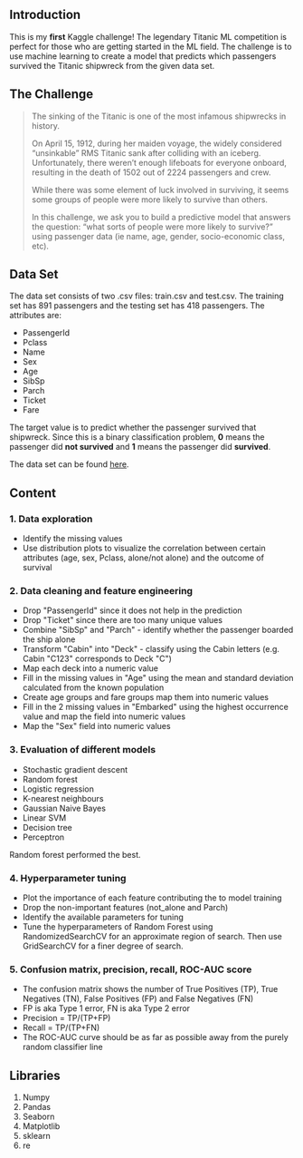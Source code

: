 ## Introduction
This is my **first** Kaggle challenge! The legendary Titanic ML competition is perfect for those who are getting started in the ML field. The challenge is to use machine learning to create a model that predicts which passengers survived the Titanic shipwreck from the given data set.

## The Challenge
> The sinking of the Titanic is one of the most infamous shipwrecks in history.
>
> On April 15, 1912, during her maiden voyage, the widely considered “unsinkable” RMS Titanic sank after colliding with an iceberg. Unfortunately, there weren’t enough lifeboats for everyone onboard, resulting in the death of 1502 out of 2224 passengers and crew.
>
> While there was some element of luck involved in surviving, it seems some groups of people were more likely to survive than others.
>
> In this challenge, we ask you to build a predictive model that answers the question: “what sorts of people were more likely to survive?” using passenger data (ie name, age, gender, socio-economic class, etc).

## Data Set
The data set consists of two .csv files: train.csv and test.csv. The training set has 891 passengers and the testing set has 418 passengers. The attributes are:
* PassengerId
* Pclass
* Name
* Sex
* Age
* SibSp
* Parch
* Ticket
* Fare

The target value is to predict whether the passenger survived that shipwreck. Since this is a binary classification problem, **0** means the passenger did **not survived** and **1** means the passenger did **survived**. 

The data set can be found [here](https://www.kaggle.com/c/titanic/data). 

## Content
### 1. Data exploration
- Identify the missing values 
- Use distribution plots to visualize the correlation between certain attributes (age, sex, Pclass, alone/not alone) and the outcome of survival
### 2. Data cleaning and feature engineering
- Drop "PassengerId" since it does not help in the prediction
- Drop "Ticket" since there are too many unique values
- Combine "SibSp" and "Parch" - identify whether the passenger boarded the ship alone
- Transform "Cabin" into "Deck" - classify using the Cabin letters (e.g. Cabin "C123" corresponds to Deck "C")
- Map each deck into a numeric value
- Fill in the missing values in "Age" using the mean and standard deviation calculated from the known population
- Create age groups and fare groups map them into numeric values
- Fill in the 2 missing values in "Embarked" using the highest occurrence value and map the field into numeric values
- Map the "Sex" field into numeric values
### 3. Evaluation of different models
- Stochastic gradient descent
- Random forest
- Logistic regression
- K-nearest neighbours
- Gaussian Naive Bayes
- Linear SVM
- Decision tree
- Perceptron  

Random forest performed the best. 
### 4. Hyperparameter tuning
- Plot the importance of each feature contributing the to model training
- Drop the non-important features (not_alone and Parch)
- Identify the available parameters for tuning 
- Tune the hyperparameters of Random Forest using RandomizedSearchCV for an approximate region of search. Then use GridSearchCV for a finer degree of search. 
### 5. Confusion matrix, precision, recall, ROC-AUC score
- The confusion matrix shows the number of True Positives (TP), True Negatives (TN), False Positives (FP) and False Negatives (FN)
- FP is aka Type 1 error, FN is aka Type 2 error
- Precision = TP/(TP+FP)
- Recall = TP/(TP+FN)
- The ROC-AUC curve should be as far as possible away from the purely random classifier line

## Libraries
1. Numpy
2. Pandas
3. Seaborn
4. Matplotlib
5. sklearn
6. re
